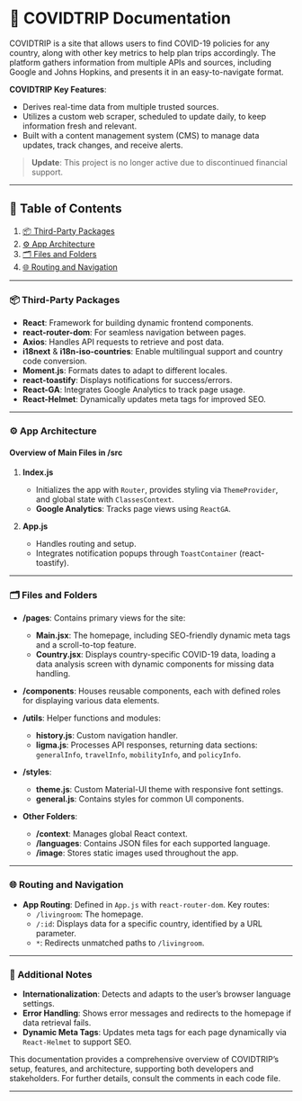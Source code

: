 
# 🦠 COVIDTRIP Documentation

COVIDTRIP is a site that allows users to find COVID-19 policies for any country, along with other key metrics to help plan trips accordingly. The platform gathers information from multiple APIs and sources, including Google and Johns Hopkins, and presents it in an easy-to-navigate format. 

**COVIDTRIP Key Features**:
- Derives real-time data from multiple trusted sources.
- Utilizes a custom web scraper, scheduled to update daily, to keep information fresh and relevant.
- Built with a content management system (CMS) to manage data updates, track changes, and receive alerts.

> **Update**: This project is no longer active due to discontinued financial support.

---

## 📜 Table of Contents
1. [📦 Third-Party Packages](#third-party-packages)
2. [⚙️ App Architecture](#app-architecture)
3. [🗂️ Files and Folders](#files-and-folders)
4. [🌐 Routing and Navigation](#routing-and-navigation)

---

### 📦 Third-Party Packages

- **React**: Framework for building dynamic frontend components.
- **react-router-dom**: For seamless navigation between pages.
- **Axios**: Handles API requests to retrieve and post data.
- **i18next** & **i18n-iso-countries**: Enable multilingual support and country code conversion.
- **Moment.js**: Formats dates to adapt to different locales.
- **react-toastify**: Displays notifications for success/errors.
- **React-GA**: Integrates Google Analytics to track page usage.
- **React-Helmet**: Dynamically updates meta tags for improved SEO.

---

### ⚙️ App Architecture

#### Overview of Main Files in /src

1. **Index.js**
   - Initializes the app with `Router`, provides styling via `ThemeProvider`, and global state with `ClassesContext`.
   - **Google Analytics**: Tracks page views using `ReactGA`.

2. **App.js**
   - Handles routing and setup.
   - Integrates notification popups through `ToastContainer` (react-toastify).

---

### 🗂️ Files and Folders

- **/pages**: Contains primary views for the site:
  - **Main.jsx**: The homepage, including SEO-friendly dynamic meta tags and a scroll-to-top feature.
  - **Country.jsx**: Displays country-specific COVID-19 data, loading a data analysis screen with dynamic components for missing data handling.

- **/components**: Houses reusable components, each with defined roles for displaying various data elements.

- **/utils**: Helper functions and modules:
  - **history.js**: Custom navigation handler.
  - **ligma.js**: Processes API responses, returning data sections: `generalInfo`, `travelInfo`, `mobilityInfo`, and `policyInfo`.

- **/styles**:
  - **theme.js**: Custom Material-UI theme with responsive font settings.
  - **general.js**: Contains styles for common UI components.

- **Other Folders**:
  - **/context**: Manages global React context.
  - **/languages**: Contains JSON files for each supported language.
  - **/image**: Stores static images used throughout the app.

---

### 🌐 Routing and Navigation

- **App Routing**: Defined in `App.js` with `react-router-dom`. Key routes:
  - `/livingroom`: The homepage.
  - `/:id`: Displays data for a specific country, identified by a URL parameter.
  - `*`: Redirects unmatched paths to `/livingroom`.

---

### 📝 Additional Notes

- **Internationalization**: Detects and adapts to the user’s browser language settings.
- **Error Handling**: Shows error messages and redirects to the homepage if data retrieval fails.
- **Dynamic Meta Tags**: Updates meta tags for each page dynamically via `React-Helmet` to support SEO.

This documentation provides a comprehensive overview of COVIDTRIP’s setup, features, and architecture, supporting both developers and stakeholders. For further details, consult the comments in each code file.

---
